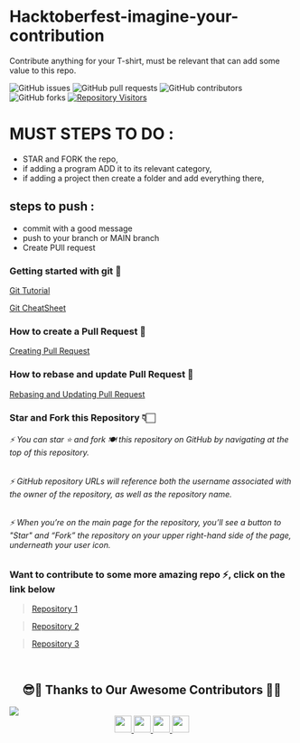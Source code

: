# Hacktoberfest-imagine-your-contribution

Contribute anything for your T-shirt, must be relevant that can add some value to this repo.

![GitHub issues](https://img.shields.io/github/issues/harshmittal1750/Hacktoberfest-imagine-your-contribution?style=plastic-square)
![GitHub pull requests](https://img.shields.io/github/issues-pr/harshmittal1750/Hacktoberfest-imagine-your-contribution?style=plastic-square)
![GitHub contributors](https://img.shields.io/github/contributors/harshmittal1750/Hacktoberfest-imagine-your-contribution?style=plastic-square)
![GitHub forks](https://img.shields.io/github/forks/harshmittal1750/Hacktoberfest-imagine-your-contribution?color=dark-green&style=plastic-square)
[![Repository Visitors](https://hits.seeyoufarm.com/api/count/incr/badge.svg?url=https%3A%2F%2Fgithub.com%2Fharshmittal1750%2FHacktoberfest-imagine-your-contribution&count_bg=%2379C83D&title_bg=%23555555&icon=&icon_color=%23E7E7E7&title=visitors&edge_flat=true)](https://hits.seeyoufarm.com)

# MUST STEPS TO DO :

- STAR and FORK the repo,
- if adding a program ADD it to its relevant category,
- if adding a project then create a folder and add everything there,

## steps to push :

- commit with a good message
- push to your branch or MAIN branch
- Create PUll request

### Getting started with git 🚀

[Git Tutorial](https://www.digitalocean.com/community/tutorials/how-to-contribute-to-open-source-getting-started-with-git)

[Git CheatSheet](https://www.digitalocean.com/community/cheatsheets/how-to-use-git-a-reference-guide)

### How to create a Pull Request 🌸

[Creating Pull Request](https://www.digitalocean.com/community/tutorials/how-to-create-a-pull-request-on-github)

### How to rebase and update Pull Request 🌟

[Rebasing and Updating Pull Request](https://www.digitalocean.com/community/tutorials/how-to-rebase-and-update-a-pull-request)

### Star and Fork this Repository 👇🏻

###### ⚡ You can star ⭐ and fork 🍽️ this repository on GitHub by navigating at the top of this repository.

###### ⚡ GitHub repository URLs will reference both the username associated with the owner of the repository, as well as the repository name.

###### ⚡ When you’re on the main page for the repository, you’ll see a button to "Star" and “Fork” the repository on your upper right-hand side of the page, underneath your user icon.

### Want to contribute to some more amazing repo ⚡, click on the link below

> [Repository 1](https://github.com/Sanchitbajaj02/HacktoberFest-Responsive-Portfolio)

> [Repository 2](https://github.com/MRU-Dev-Circle/ProjectMRU)

> [Repository 3](https://github.com/Sanchitbajaj02/Hacktoberfest)

<br>

<h2 align="center">😎🙏 Thanks to Our Awesome Contributors 🙏😎</h2>

<a href="https://github.com/harshmittal1750/Hacktoberfest-imagine-your-contribution/graphs/contributors">
  <img src="https://contributors-img.web.app/image?repo=harshmittal1750/Hacktoberfest-imagine-your-contribution" />
</a>

<br/>

<div align="center">
<a href="https://twitter.com/harshmittal1750">
 <img src="https://user-images.githubusercontent.com/63895602/122171696-a2b6ac00-ce9d-11eb-8831-2ec5964bdd5f.png" width="30" height="30">
</a>
<a href="https://www.linkedin.com/in/harshmittal1750/">
 <img src="https://user-images.githubusercontent.com/63895602/122171991-f32e0980-ce9d-11eb-9027-94f54441d586.png" width="30" height="30">
</a>
<a href="https://www.instagram.com/harshmittal1750/">
 <img src="https://user-images.githubusercontent.com/63895602/122172153-1bb60380-ce9e-11eb-9e36-8acc0bc60ae3.png" width="30" height="30">
</a>
<a href="mailto:harshmittal1750@gmail.com">
 <img src="https://user-images.githubusercontent.com/63895602/122172355-4d2ecf00-ce9e-11eb-978f-28efcab7afa1.png" width="30" height="30">
</a>
<!-- to use these icons, go to www.flaticon.com & copy the png to clipboard -->
</div>
